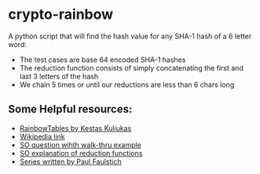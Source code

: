 # crypto-rainbow

A python script that will find the hash value for any SHA-1 hash of a 6 letter word:
* The test cases are base 64 encoded SHA-1 hashes
* The reduction function consists of simply concatenating the first and last 3 letters of the hash
* We chain 5 times or until our reductions are less than 6 chars long

## Some Helpful resources:
* [RainbowTables by Kestas Kuliukas](http://kestas.kuliukas.com/RainbowTables/)
* [Wikipedia link](https://en.wikipedia.org/wiki/Rainbow_table)
* [SO question wihth walk-thru example](https://crypto.stackexchange.com/questions/5900/example-rainbow-table-generation)
* [SO explanation of reduction functions](http://stackoverflow.com/questions/5741247/how-does-a-reduction-function-used-with-rainbow-tables-work)
* [Series written by Paul Faulstich ](https://stichintime.wordpress.com/2009/04/09/rainbow-tables-part-5-chains-and-rainbow-tables/)
